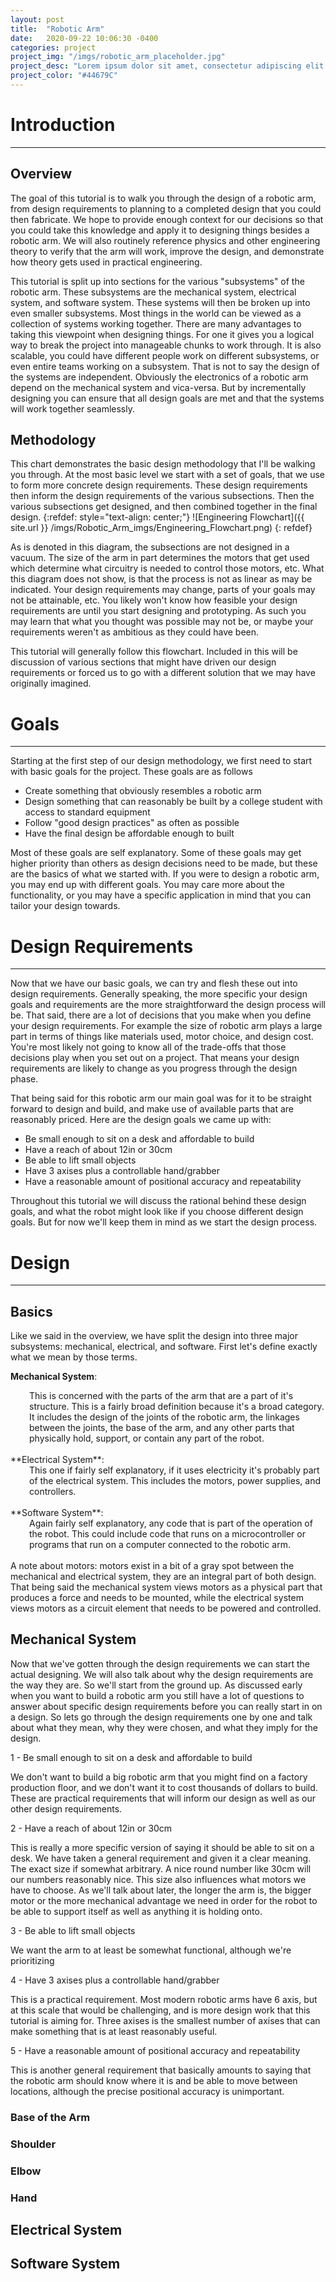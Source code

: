 ```yaml
---
layout: post
title:  "Robotic Arm"
date:   2020-09-22 10:06:30 -0400
categories: project
project_img: "/imgs/robotic_arm_placeholder.jpg"
project_desc: "Lorem ipsum dolor sit amet, consectetur adipiscing elit. Ut dolor metus, molestie ac quam vitae, vulputate congue felis. Etiam dictum neque ante, ac efficitur sapien commodo non. Quisque et venenatis risus, non interdum dui."
project_color: "#44679C"
---
```


# Introduction 

---

## Overview 

The goal of this tutorial is to walk you through the design of a robotic arm, from design requirements to planning to a completed design that you could then fabricate. We hope to provide enough context for our decisions so that you could take this knowledge and apply it to designing things besides a robotic arm. We will also routinely reference physics and other engineering theory to verify that the arm will work, improve the design, and demonstrate how theory gets used in practical engineering. 

This tutorial is split up into sections for the various "subsystems" of the robotic arm. These subsystems are the mechanical system, electrical system, and software system. These systems will then be broken up into even smaller subsystems. Most things in the world can be viewed as a collection of systems working together. There are many advantages to taking this viewpoint when designing things. For one it gives you a logical way to break the project into manageable chunks to work through. It is also scalable, you could have different people work on different subsystems, or even entire teams working on a subsystem. That is not to say the design of the systems are independent. Obviously the electronics of a robotic arm depend on the mechanical system and vica-versa. But by incrementally designing you can ensure that all design goals are met and that the systems will work together seamlessly. 


## Methodology


This chart demonstrates the basic design methodology that I'll be walking you through. At the most basic level we start with a set of goals, that we use to form more concrete design requirements. These design requirements then inform the design requirements of the various subsections. Then the various subsections get designed, and then combined together in the final design. 
{:refdef: style="text-align: center;"}
![Engineering Flowchart]({{ site.url }} /imgs/Robotic_Arm_imgs/Engineering_Flowchart.png)
{: refdef}

As is denoted in this diagram, the subsections are not designed in a vacuum. The size of the arm in part determines the motors that get used which determine what circuitry is needed to control those motors, etc. What this diagram does not show, is that the process is not as linear as may be indicated. Your design requirements may change, parts of your goals may not be attainable, etc. You likely won't know how feasible your design requirements are until you start designing and prototyping. As such you may learn that what you thought was possible may not be, or maybe your requirements weren't as ambitious as they could have been.


This tutorial will generally follow this flowchart. Included in this will be discussion of various sections that might have driven our design requirements or forced us to go with a different solution that we may have originally imagined. 


# Goals
---

Starting at the first step of our design methodology, we first need to start with basic goals for the project. These goals are as follows

- Create something that obviously resembles a robotic arm
- Design something that can reasonably be built by a college student with access to standard equipment
- Follow "good design practices" as often as possible
- Have the final design be affordable enough to built

Most of these goals are self explanatory. Some of these goals may get higher priority than others as design decisions need to be made, but these are the basics of what we started with. If you were to design a robotic arm, you may end up with different goals. You may care more about the functionality, or you may have a specific application in mind that you can tailor your design towards.


# Design Requirements

---

Now that we have our basic goals, we can try and flesh these out into design requirements. Generally speaking, the more specific your design goals and requirements are the more straightforward the design process will be. That said, there are a lot of decisions that you make when you define your design requirements. For example the size of robotic arm plays a large part in terms of things like materials used, motor choice, and design cost. You're most likely not going to know all of the trade-offs that those decisions play when you set out on a project. That means your design requirements are likely to change as you progress through the design phase. 

That being said for this robotic arm our main goal was for it to be straight forward to design and build, and make use of available parts that are reasonably priced. Here are the design goals we came up with:

- Be small enough to sit on a desk and affordable to build
- Have a reach of about 12in or 30cm
- Be able to lift small objects
- Have 3 axises plus a controllable hand/grabber
- Have a reasonable amount of positional accuracy and repeatability

Throughout this tutorial we will discuss the rational behind these design goals, and what the robot might look like if you choose different design goals. But for now we'll keep them in mind as we start the design process. 

# Design

---

## Basics

Like we said in the overview, we have split the design into three major subsystems: mechanical, electrical, and software. First let's define exactly what we mean by those terms.

**Mechanical System**:
<div style="padding-left: 30px;">
This is concerned with the parts of the arm that are a part of it's structure. This is a fairly broad definition because it's a broad category. It includes the design of the joints of the robotic arm, the linkages between the joints, the base of the arm, and any other parts that physically hold, support, or contain any part of the robot.
</div>

<br/>
**Electrical System**:
<div style="padding-left: 30px;">
This one if fairly self explanatory, if it uses electricity it's probably part of the electrical system. This includes the motors, power supplies, and controllers. 
</div>
<br/>
**Software System**:
<div style="padding-left: 30px;">
Again fairly self explanatory, any code that is part of the operation of the robot. This could include code that runs on a microcontroller or programs that run on a computer connected to the robotic arm. 
</div>
<br/>
A note about motors: motors exist in a bit of a gray spot between the mechanical and electrical system, they are an integral part of both design. That being said the mechanical system views motors as a physical part that produces a force and needs to be mounted, while the electrical system views motors as a circuit element that needs to be powered and controlled. 


## Mechanical System

Now that we've gotten through the design requirements we can start the actual designing. We will also talk about why the design requirements are the way they are. So we'll start from the ground up. As discussed early when you want to build a robotic arm you still have a lot of questions to answer about specific design requirements before you can really start in on a design. So lets go through the design requirements one by one and talk about what they mean, why they were chosen, and what they imply for the design.

1 - Be small enough to sit on a desk and affordable to build

We don't want to build a big robotic arm that you might find on a factory production floor, and we don't want it to cost thousands of dollars to build. These are practical requirements that will inform our design as well as our other design requirements. 


2 - Have a reach of about 12in or 30cm

This is really a more specific version of saying it should be able to sit on a desk. We have taken a general requirement and given it a clear meaning. The exact size if somewhat arbitrary. A nice round number like 30cm will our numbers reasonably nice. This size also influences what motors we have to choose. As we'll talk about later, the longer the arm is, the bigger motor or the more mechanical advantage we need in order for the robot to be able to support itself as well as anything it is holding onto. 

3 - Be able to lift small objects

We want the arm to at least be somewhat functional, although we're prioritizing 


4 - Have 3 axises plus a controllable hand/grabber

This is a practical requirement. Most modern robotic arms have 6 axis, but at this scale that would be challenging, and is more design work that this tutorial is aiming for. Three axises is the smallest number of axises that can make something that is at least reasonably useful.

5 - Have a reasonable amount of positional accuracy and repeatability

This is another general requirement that basically amounts to saying that the robotic arm should know where it is and be able to move between locations, although the precise positional accuracy is unimportant.

### Base of the Arm

### Shoulder

### Elbow

### Hand

## Electrical System


## Software System
